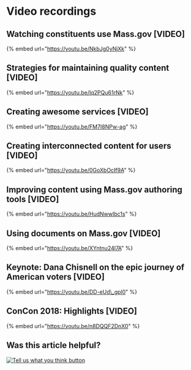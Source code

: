 # Video recordings

## Watching constituents use Mass.gov \[VIDEO\]

{% embed url="https://youtu.be/NkbJg0yNjXk" %}

## Strategies for maintaining quality content \[VIDEO\]

{% embed url="https://youtu.be/Iq2PQu61rNk" %}

## Creating awesome services \[VIDEO\]

{% embed url="https://youtu.be/FM7I8NPw-ag" %}

## Creating interconnected content for users \[VIDEO\]

{% embed url="https://youtu.be/0GoXbOcIf9A" %}

## Improving content using Mass.gov authoring tools \[VIDEO\]

{% embed url="https://youtu.be/HudNwwIbc1s" %}

## Using documents on Mass.gov \[VIDEO\]

{% embed url="https://youtu.be/XYntnu24l7A" %}

## Keynote: Dana Chisnell on the epic journey of American voters \[VIDEO\]

{% embed url="https://youtu.be/DD-eUd\_gpl0" %}

## ConCon 2018: Highlights \[VIDEO\]

{% embed url="https://youtu.be/n8DQQF2DnX0" %}

## Was this article helpful?

[![Tell us what you think button](https://blobscdn.gitbook.com/v0/b/gitbook-28427.appspot.com/o/assets%2F-LJ04qJGAHkvdE13BfdG%2F-LSz77NBAwnSNpMPT3df%2F-LSz7xSmyKXltd4avaCt%2FKB%20survey%20button%20POC%202.png?alt=media&token=8d071cab-8b95-48a3-a332-13e3fc8d9f96)](https://massgov.formstack.com/forms/mass_gov_knowledge_base_feedback?article=video-recordings)

